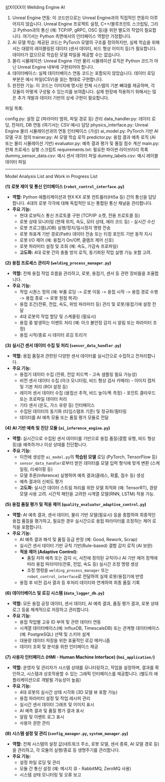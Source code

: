 삼X이XX이 Wellding Engine AI


1. Unreal Engine 연동: 이 코드만으로는 Unreal Engine과의 직접적인 연동이 이루어지지 않습니다. Unreal Engine 프로젝트 설정, C++/블루프린트 스크립팅, 그리고 Python과의 통신 (예: TCP/IP, gRPC, OSC 등)을 위한 별도의 작업이 필요합니다. 여기서는 Python 측면에서의 인터페이스 역할만 가정합니다.
2. AI 모델 학습: 제공된 코드는 PyTorch 모델의 구조를 정의하지만, 실제 학습을 위해서는 대량의 레이블링된 데이터 (센서 데이터, 비드 형상 이미지 등)가 필요합니다. 데이터가 없으므로 학습된 모델 파일을 제공할 수는 없습니다.
3. 물리 시뮬레이션: Unreal Engine 기반 물리 시뮬레이션 로직은 Python 코드가 아닌 Unreal Engine 내부에 구현되어야 합니다.
4. 데이터베이스: 실제 데이터베이스 연동 코드는 포함되지 않았습니다. 데이터 로딩 부분은 예시 파일(CSV)을 읽는 형태로 구현합니다.
5. 완전한 기능: 이 코드는 이미지에 명시된 전체 시스템의 기본 뼈대를 제공하며, 각 모듈이 어떻게 구성될 수 있는지를 보여줍니다. 실제 현장에 적용하기 위해서는 많은 추가 개발과 데이터 기반의 상세 구현이 필요합니다.


파일 목록:

config.py: 설정 값 (파라미터 범위, 파일 경로 등) 관리
data_handler.py: 데이터 로딩, 전처리, DB 연동 (여기서는 CSV 예시) 담당
physics_interface.py: Unreal Engine 물리 시뮬레이션과의 연동 인터페이스 (가상)
ai_model.py: PyTorch 기반 AI 모델 구조 정의
trainer.py: AI 모델 학습 로직
predictor.py: 용접 결과 예측 로직 (AI 또는 물리 시뮬레이션 기반)
evaluator.py: 예측 결과 평가 및 품질 점수 계산
main.py: 전체 프로세스 실행 스크립트
requirements.txt: 필요한 파이썬 라이브러리 목록
dummy_sensor_data.csv: 예시 센서 데이터 파일
dummy_labels.csv: 예시 레이블 데이터 파일



---

Model Analysis List and Work in Progress List

**(1) 로봇 제어 및 통신 인터페이스 (`robot_control_interface.py`)**

* **역할:** Python 애플리케이션과 현X KX 로봇 컨트롤러(Hi5a 등) 간의 통신을 담당합니다. 4대의 로봇 각각에 대해 독립적인 또는 통합된 통신 채널을 관리합니다.
* **주요 기능:**
    * 현대 로보틱스 통신 프로토콜 구현 (TCP/IP 소켓, 전용 프로토콜 등)
    * 로봇 상태 모니터링 (현재 위치, 속도, 모터 상태, 에러 코드 등) - 실시간 수신
    * 로봇 프로그램(JOB) 실행/정지/일시정지 명령 전송
    * 로봇 좌표계 기반 경로(Path) 데이터 전송 또는 티칭 포인트 기반 동작 지시
    * 로봇 I/O 제어 (예: 용접기 On/Off, 클램프 제어 신호)
    * 로봇 파라미터 설정 및 조회 (예: 속도, 가감속 프로파일)
    * **고도화:** 4대 로봇 간의 충돌 방지 로직, 동기화된 작업 실행 기능 포함 고려.

**(2) 용접 프로세스 관리자 (`welding_process_manager.py`)**

* **역할:** 전체 용접 작업 흐름을 관리하고, 로봇, 용접기, 센서 등 관련 장비들을 조율합니다.
* **주요 기능:**
    * 작업 시퀀스 정의 (예: 부품 로딩 -> 로봇 이동 -> 용접 시작 -> 용접 경로 수행 -> 용접 종료 -> 로봇 원점 복귀)
    * 용접 조건(전류, 전압, 속도, 위빙 파라미터 등) 관리 및 로봇/용접기에 설정 전달
    * 4대 로봇의 작업 할당 및 스케줄링 (필요시)
    * 용접 중 발생하는 이벤트 처리 (예: 아크 불안정 감지 시 알림 또는 파라미터 조정)
    * 용접 시작/종료 시 데이터 로깅 트리거

**(3) 실시간 센서 데이터 수집 및 처리 (`sensor_data_handler.py`)**

* **역할:** 용접 품질과 관련된 다양한 센서 데이터를 실시간으로 수집하고 전처리합니다.
* **주요 기능:**
    * 용접기 데이터 수집 (전류, 전압 피드백 - 고속 샘플링 필요 가능성)
    * 비전 센서 데이터 수집 (아크 모니터링, 비드 형상 검사 카메라) - 이미지 캡처 및 기본 처리 (ROI 설정 등)
    * 레이저 센서 데이터 수집 (용접선 추적, 비드 높이/폭 측정) - 포인트 클라우드 또는 프로파일 데이터 처리
    * 기타 센서 (온도, 가스 유량 등) 인터페이스
    * 수집된 데이터의 동기화 (타임스탬프 기준) 및 정규화/필터링
    * 데이터를 AI 예측 모듈 또는 품질 평가 모듈로 전달

**(4) AI 기반 예측 및 진단 모듈 (`ai_inference_engine.py`)**

* **역할:** 실시간으로 수집된 센서 데이터를 기반으로 용접 품질(결함 유형, 비드 형상 등)을 예측하거나 이상 상태를 진단합니다.
* **주요 기능:**
    * 이전에 생성한 `ai_model.py`의 **학습된 모델** 로딩 (PyTorch, TensorFlow 등)
    * `sensor_data_handler`로부터 받은 데이터를 모델 입력 형식에 맞게 변환 (스케일링, 리셰이핑 등)
    * 모델 추론(Inference) 실행하여 예측 결과(클래스, 확률, 점수 등) 생성
    * 예측 결과의 신뢰도 평가
    * **고도화:** 실시간 데이터 스트림 처리를 위한 모델 최적화 (예: TensorRT), 경량 모델 사용 고려. 시간적 패턴을 고려한 시계열 모델(RNN, LSTM) 적용 가능.

**(5) 용접 품질 평가 및 적응 제어 (`quality_evaluator_adaptive_control.py`)**

* **역할:** AI 예측 결과, 센서 데이터, 물리 기반 모델(필요시) 등을 종합하여 최종적인 용접 품질을 평가하고, 필요한 경우 실시간으로 용접 파라미터를 조정하는 제어 로직을 포함합니다.
* **주요 기능:**
    * AI 예측 결과 해석 및 품질 등급 판정 (예: Good, Rework, Scrap)
    * 실시간 센서 데이터 기반 규칙 기반(Rule-based) 결함 감지 로직 (AI 보완)
    * **적응 제어 (Adaptive Control):**
        * 품질 저하 예측 또는 감지 시, 사전에 정의된 규칙이나 AI 기반 제어 정책에 따라 용접 파라미터(전류, 전압, 속도 등) 실시간 조정 명령 생성
        * 조정 명령을 `welding_process_manager` 또는 `robot_control_interface`로 전달하여 실제 로봇/용접기에 반영
    * 용접 후 비전 검사 결과 등 후처리 데이터와 연계하여 최종 품질 기록

**(6) 데이터베이스 및 로깅 시스템 (`data_logger_db.py`)**

* **역할:** 모든 용접 공정 데이터, 센서 데이터, AI 예측 결과, 품질 평가 결과, 로봇 상태 로그 등을 체계적으로 저장하고 관리합니다.
* **주요 기능:**
    * 용접 작업별 고유 ID 부여 및 관련 데이터 연동
    * 시계열 데이터베이스(예: InfluxDB, TimescaleDB) 또는 관계형 데이터베이스(예: PostgreSQL) 선택 및 스키마 설계
    * 대용량 데이터 저장을 위한 효율적인 로깅 메커니즘
    * 데이터 조회 및 분석을 위한 인터페이스 제공

**(7) 사용자 인터페이스 (HMI - Human Machine Interface) (`hmi_application/`)**

* **역할:** 운영자 및 관리자가 시스템 상태를 모니터링하고, 작업을 설정하며, 결과를 확인하고, 시스템과 상호작용할 수 있는 그래픽 인터페이스를 제공합니다. (별도의 애플리케이션으로 개발될 가능성이 높음)
* **주요 기능:**
    * 4대 로봇의 실시간 상태 시각화 (3D 모델 뷰 포함 가능)
    * 용접 파라미터 설정 및 작업 레시피 관리
    * 실시간 센서 데이터 그래프 및 이미지 표시
    * AI 예측 결과 및 품질 평가 결과 표시
    * 알람 및 이벤트 로그 표시
    * 사용자 권한 관리

**(8) 시스템 설정 및 관리 (`config_manager.py`, `system_manager.py`)**

* **역할:** 전체 시스템의 설정 값(네트워크 주소, 로봇 모델, 센서 종류, AI 모델 경로 등)을 관리하고, 각 모듈의 실행/종료 등 생명주기를 관리합니다.
* **주요 기능:**
    * 설정 파일 로딩 및 관리
    * 모듈 간 통신 설정 (예: 메시지 큐 - RabbitMQ, ZeroMQ 사용)
    * 시스템 상태 모니터링 및 오류 보고

